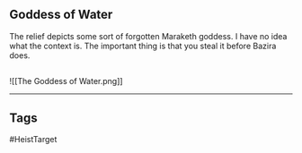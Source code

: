 ## Goddess of Water
The relief depicts some sort of forgotten Maraketh goddess. I have no idea what
the context is. The important thing is that you steal it before Bazira does.
## 
![[The Goddess of Water.png]]

---
## Tags
#HeistTarget